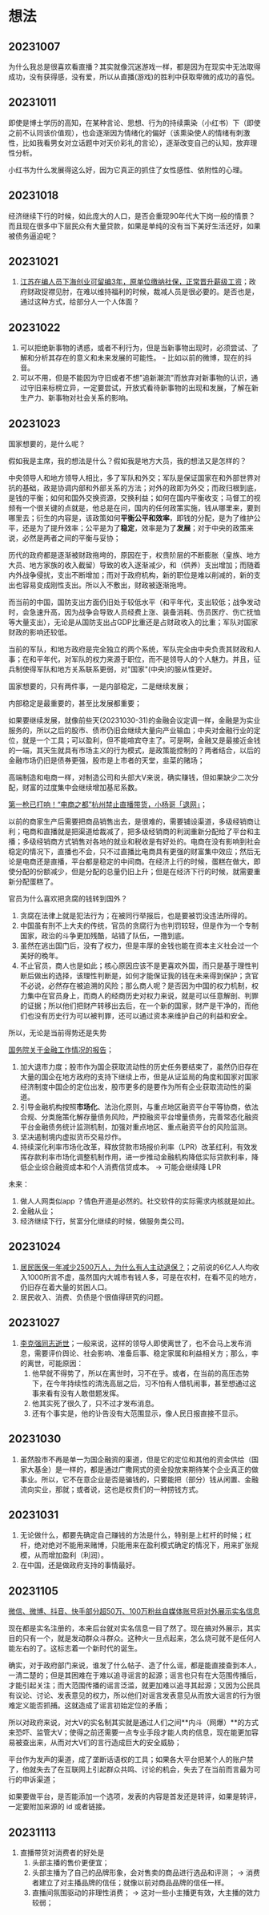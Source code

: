 # 想法

## 20231007

为什么我总是很喜欢看直播？其实就像沉迷游戏一样，都是因为在现实中无法取得成功，没有获得感，没有爱，所以从直播(游戏)的胜利中获取卑微的成功的喜悦。

## 20231011

即使是博士学历的高知，在某种言论、思想、行为的持续熏染（小红书）下（即使之前不认同该价值观），也会逐渐因为情绪化的偏好（该熏染使人的情绪有刺激性，比如我看男女对立话题中对天价彩礼的言论），逐渐改变自己的认知，放弃理性分析。

小红书为什么发展得这么好，因为它真正的抓住了女性感性、依附性的心理。

## 20231018

经济继续下行的时候，如此庞大的人口，是否会重现90年代大下岗一般的情景？而且现在很多中下层民众有大量贷款，如果是单纯的没有当下美好生活还好，如果被债务逼迫呢？

## 20231021

1. [江苏在编人员下海创业可留编3年，原单位缴纳社保，正常晋升薪级工资](https://news.cnr.cn/native/gd/20231021/t20231021_526458983.shtml?liebao)；政府财政捉襟见肘，在难以维持福利的时候，裁减人员是很必要的。是否也是，通过这种方式，给部分人一个人体面？

## 20231022

1. 可以拒绝新事物的诱惑，或者不利行为，但是当新事物出现时，必须尝试、了解和分析其存在的意义和未来发展的可能性。 - 比如以前的微博，现在的抖音。
2. 可以不用，但是不能因为守旧或者不想"追新潮流"而放弃对新事物的认识，通过守旧来标榜立异，一定要尝试，开放式看待新事物的出现和发展，了解在新生产力、新事物对社会关系的影响。

## 20231023

国家想要的，是什么呢？

假如我是主席，我的想法是什么？假如我是地方大员，我的想法又是怎样的？

中央领导人和地方领导人相比，多了军队和外交；军队是保证国家在和外部世界对抗的基础，政是协调内部和外部关系的方法；对外的政即为外交；而政归根到底，是钱的平衡；如何和国外交换资源，交换利益；如何在国内平衡收支；马督工的视频有一个很关键的点就是，他总是在问，国内的任何政策实施，钱从哪里来，要到哪里去；衍生的内容是，该政策如何**平衡公平和效率**，即钱的分配，是为了维护公平，还是为了提升效率；公平是为了**稳定**，效率是为了**发展**；对于中央的政策来说，必然是两者之间的平衡与妥协；

历代的政府都是逐渐被财政拖垮的，原因在于，权贵阶层的不断膨胀（皇族、地方大员、地方家族的收入截留）导致的收入逐渐减少，和（供养）支出增加；而随着内外战争侵扰，支出不断增加；而对于政府机构，新的职位是难以削减的，新的支出也容易变成刚性支出。所以入不敷出，财政被逐渐拖垮。

而当前的中国，国防支出方面仍旧处于较低水平（和平年代，支出较低；战争发动时，会急速升高，因为战争会导致人员经费上涨、装备消耗、伤员医疗、伤亡抚恤等大量支出），无论是从国防支出占GDP比重还是占财政收入的比重；军队对国家财政的影响还较低。

当前的军队，和地方政府是完全独立的两个系统，军队完全由中央负责其财政和人事；在和平年代，对军队的权力来源于职位，而不是领导人的个人魅力。并且，征兵制使得军队和地方关系联系更弱，对"国家"(中央)的服从性更好。

国家想要的，只有两件事，一是内部稳定，二是继续发展；

内部稳定是最重要的，甚至比发展都重要；

如果要继续发展，就像前些天(20231030-31)的金融会议定调一样，金融是为实业服务的，所以之后的股市、债市仍旧会继续大量向产业输血；中央对金融行业的定位，就是一个工具；可以盈利，但不能喧宾夺主了。可是啊，金融又是最接近金钱的一端，其天生就具有市场主义的行为模式，是政策能控制的？两者结合，以后的金融市场仍旧是债券更强，股市是上市者的天堂，韭菜的赌场；

高端制造和电商一样，对制造公司和头部大V来说，确实赚钱，但如果缺少二次分配，财富的过度集中会继续增加基尼系数。

[第一枪已打响！“电商之都”杭州禁止直播带货，小杨哥「退网」](https://www.163.com/dy/article/IHRGIR4805486XZP.html)；

以前的商家生产后需要把商品销售出去，是很难的，需要铺设渠道，多级经销商让利；电商和直播就是把渠道给裁减了，把多级经销商的利润重新分配给了平台和主播；多级经销商方式销售对各地的就业和税收是有好处的。电商在没有影响到社会稳定的情况下，直播也不会，只不过直播比电商具有更强的财富集中效应；然后无论是电商还是直播，平台都是稳定的中间商。在经济上行的时候，蛋糕在做大，即使分配的份额减少，但是分配的总量仍旧上升；但是在经济下行的时候，就需要重新分配蛋糕了。

官员为什么喜欢把贪腐的钱转到国外？

1. 贪腐在法律上就是犯法行为；在被同行举报后，也是要被罚没违法所得的。
2. 中国虽有刑不上大夫的传统，官员的贪腐行为也判罚较轻，但是作为一个专制国家，政治的斗争更加残酷，站错了队伍，一撸到底。
3. 虽然在逃出国门后，没有了权力，但是丰厚的金钱也能在资本主义社会过一个美好的晚年。
4. 不止官员，商人也是如此；核心原因应该不是更喜欢外国，而只是基于理性判断后做出的选择，该理性判断是，如何才能保证我的钱在未来得到保护；贪官不必说，必然存在被追溯的风险；那么商人呢？是否因为中国的权力机制，权力集中在官员身上，而商人的经商历史对权力来说，就是可以任意解剖、判罪的证据；所以他们把财产转移出去后，在一个新的国家，财产是干净的，而他们也没有历史行为可以被判罪，还可以通过资本来维护自己的利益和安全。

所以，无论是当前得势还是失势

[国务院关于金融工作情况的报告](https://mp.weixin.qq.com/s?__biz=Mzk0NDAwMDExMA==&mid=2247546044&idx=1&sn=a690a550941ce06d82ebb67ee60ecd96&scene=21#wechat_redirect)；

1. 加大退市力度；股市作为国企获取流动性的历史任务要结束了，虽然仍旧存在大量的国企在地方政府的支持下继续上市，但是从证监局的角度和国家对国家经济制度中国企的定位出发，股市更多的是要作为所有企业获取流动性的渠道。
2. 引导金融机构按照**市场化**、法治化原则，与重点地区融资平台平等协商，依法合规、分类施策化解存量债务风险，严控融资平台增量债务，完善常态化融资平台金融债务统计监测机制，加强对重点地区、重点融资平台的风险监测。
3. 坚决遏制境内虚拟货币交易炒作。
4. 持续深化利率市场化改革，释放贷款市场报价利率（LPR）改革红利，有效发挥存款利率市场化调整机制作用，进一步推动金融机构降低实际贷款利率，降低企业综合融资成本和个人消费信贷成本。 -> 可能会继续降 LPR 


未来：

1. 做人人网类似app ？情色开道是必然的。社交软件的实际需求内核就是如此。
2. 金融从业；
3. 经济继续下行，贫富分化继续的时候，做服务类公司。


## 20231024

1. [居民医保一年减少2500万人，为什么有人主动退保？](https://news.sina.com.cn/c/2023-10-24/doc-imzsemwu0112055.shtml)；之前说的6亿人人均收入1000所言不虚，虽然国内大城市有钱人多，可是在农村，在看不见的地方，仍旧存在着大量的贫困人口。
2. 居民收入、消费、负债是个很值得研究的问题。


## 20231027

1. [李克强同志逝世](https://baijiahao.baidu.com/s?id=1780865624184317827&wfr=spider&for=pc)；一般来说，这样的领导人即使离世了，也不会马上发布消息，需要评价舆论、社会影响、准备后事、稳定家属和利益相关方；那么，李的离世，可能原因：
    1. 他早就不得势了，所以在离世时，习不在乎。或者，在当前的高压态势下，在今年持续性的清洗高层之后，习不怕有人借机闹事，甚至想通过这事来看有没有人敢借题发挥。
    2. 他其实死了很久了，只不过才发布消息。
    3. 还有个事实是，他的讣告没有大范围显示，像人民日报直接不显示。

## 20231030

1. 虽然股市不再是单一为国企融资的渠道，但是它的定位和其他的资金供给（国家大基金）是一样的，都是通过广撒网式的资金投放来期待某个企业真正的做事业。所以，它不在意企业是否是骗钱的，只要能把（部分）钱从闲置、金融流向实业，那就；或者说，这也是权贵们的一种捞钱方式。

## 20231031

1. 无论做什么，都要先确定自己赚钱的方法是什么，特别是上杠杆的时候；杠杆，绝对绝对不能用来赌博，只能用来在盈利模式确定的情况下，用来扩张规模，从而增加盈利（利润）。
2. 在中国，还是做政府支持的事情最好。

## 20231105

[微信、微博、抖音、快手部分超50万、100万粉丝自媒体账号将对外展示实名信息](https://www.zhihu.com/question/628531797/answer/3277163711)

现在都是实名注册的，本来后台就对实名信息一目了然了。现在搞对外展示，其实目的只有一个，就是发动群众斗群众。这种火一旦点起来，怎么烧可就不是任何人能左右的了。这标志着一个新时代的诞生。

确实，对于政府部门来说，谁发了什么帖子、造了什么谣，都是能直接查到本人，一清二楚的；但是其困难在于难以追寻谣言的起源；谣言也只有在大范围传播后，才能引起关注；而大范围传播的谣言泛滥，就更加难以追寻其起源；又因为公民具有议论、讨论、发表意见的权力，所以他们对谣言发表意见从而放大谣言的行为很难定义能否抓捕。这就造成了谣言初始定位的矛盾；

所以对政府来说，对大V的实名制其实就是通过人们之间**内斗（网爆）**的方式来恐吓、监管大V；使得之前还需要一点专业手段才能人肉的信息，现在能更加容易被查出来，从而对大V们的言行造成巨大的安全威胁；

平台作为发声的渠道，成了垄断话语权的工具；如果各大平台把某个人的账户禁了，他就失去了在互联网上引起群众共鸣、讨论的机会，失去了在当前而言最为可行的申诉渠道；

如果要做平台，是否能添加一个选项，发表的内容是首发还是转评，如果是转评，一定要附加来源的 id 或者链接。

## 20231113

1. 直播带货对消费者的好处是
   1. 头部主播的售价更便宜；
   2. 头部主播为了自己的品牌形象，会对售卖的商品进行选品和评测； -> 消费者建立了对主播品牌的信任；就像以前对商品品牌的信任一样。
   3. 直播间氛围驱动的非理性消费； -> 这对一些小主播更有效，大主播的效力较弱；


